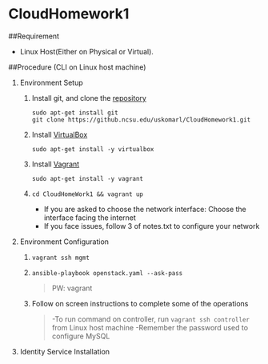 # CloudHomework1

##Requirement
- Linux Host(Either on Physical or Virtual).

##Procedure (CLI on Linux host machine)
1. Environment Setup
    1. Install git, and clone the [repository](https://github.ncsu.edu/uskomarl/CloudHomework1.git)
       
       ```
       sudo apt-get install git
       git clone https://github.ncsu.edu/uskomarl/CloudHomework1.git
       ```
    2. Install [VirtualBox](https://www.virtualbox.org/wiki/Linux_Downloads)

       `sudo apt-get install -y virtualbox`
    3. Install [Vagrant](https://www.vagrantup.com/downloads.html)

       `sudo apt-get install -y vagrant`
    4. `cd CloudHomeWork1 && vagrant up`
       - If you are asked to choose the network interface: Choose the interface facing the internet
       - If you face issues, follow 3 of notes.txt to configure your network

2. Environment Configuration
    1. `vagrant ssh mgmt`
    2. `ansible-playbook openstack.yaml --ask-pass`
  
        > PW: vagrant

    3. Follow on screen instructions to complete some of the operations

        > -To run command on controller, run `vagrant ssh controller` from Linux host machine
        > -Remember the password used to configure MySQL

3. Identity Service Installation
